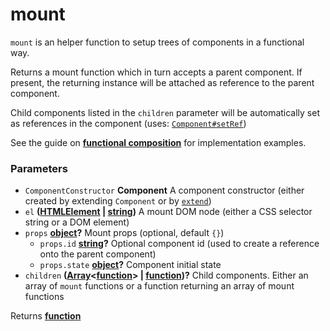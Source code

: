 <!-- Generated by documentation.js. Update this documentation by updating the source code. -->

# mount

`mount` is an helper function to setup trees of components in a functional way.

Returns a mount function which in turn accepts a parent component. If present, the returning instance will be attached as reference to the parent component.

Child components listed in the `children` parameter will be automatically set as references in the component (uses: [`Component#setRef`][1])

See the guide on **[functional composition][2]** for implementation examples.

### Parameters

-   `ComponentConstructor` **Component** A component constructor (either created by extending `Component` or by [`extend`][3])
-   `el` **([HTMLElement][4] \| [string][5])** A mount DOM node (either a CSS selector string or a DOM element)
-   `props` **[object][6]?** Mount props (optional, default `{}`)
    -   `props.id` **[string][5]?** Optional component id (used to create a reference onto the parent component)
    -   `props.state` **[object][6]?** Component initial state
-   `children` **([Array][7]&lt;[function][8]> | [function][8])?** Child components. Either an array of `mount` functions or a function returning an array of mount functions

Returns **[function][8]** 

[1]: /packages/core/api/component#setref

[2]: /packages/core/#functional-composition

[3]: /packages/core/api/extend

[4]: https://developer.mozilla.org/docs/Web/HTML/Element

[5]: https://developer.mozilla.org/docs/Web/JavaScript/Reference/Global_Objects/String

[6]: https://developer.mozilla.org/docs/Web/JavaScript/Reference/Global_Objects/Object

[7]: https://developer.mozilla.org/docs/Web/JavaScript/Reference/Global_Objects/Array

[8]: https://developer.mozilla.org/docs/Web/JavaScript/Reference/Statements/function

